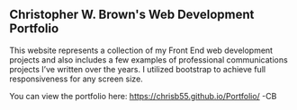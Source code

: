## Christopher W. Brown's Web Development Portfolio


This website represents a collection of my Front End web development projects and also includes a few examples of professional communications projects I’ve written over the years. I utilized bootstrap to achieve full responsiveness for any screen size. 

You can view the portfolio here: https://chrisb55.github.io/Portfolio/ -CB
